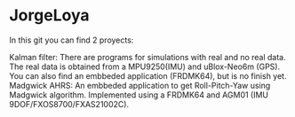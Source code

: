 # JorgeLoya
In this git you can find 2 proyects:

Kalman filter: There are programs for simulations with real and no real data. The real data is obtained from a MPU9250(IMU) and uBlox-Neo6m (GPS). You can also find an embbeded application (FRDMK64), but is no finish yet.
Madgwick AHRS: An embbeded application to get Roll-Pitch-Yaw using Madgwick algorithm. Implemented using a FRDMK64 and AGM01 (IMU 9DOF/FXOS8700/FXAS21002C).
